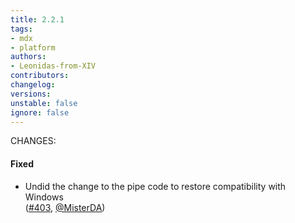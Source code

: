 ```yaml
---
title: 2.2.1
tags:
- mdx
- platform
authors:
- Leonidas-from-XIV
contributors:
changelog:
versions:
unstable: false
ignore: false
---
```


CHANGES:

#### Fixed

*   Undid the change to the pipe code to restore compatibility with Windows  
    ([#403](https://github.com/realworldocaml/mdx/pull/403), [@MisterDA](https://github.com/MisterDA))
